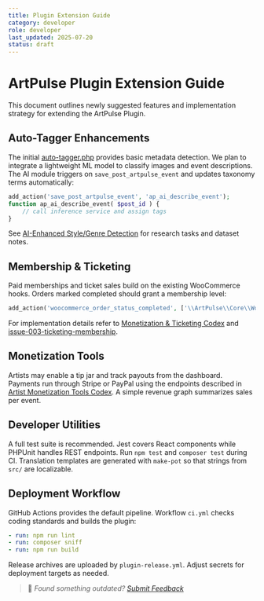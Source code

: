```yaml
---
title: Plugin Extension Guide
category: developer
role: developer
last_updated: 2025-07-20
status: draft
---
```


# ArtPulse Plugin Extension Guide

This document outlines newly suggested features and implementation strategy for extending the ArtPulse Plugin.

## Auto-Tagger Enhancements
The initial [auto-tagger.php](../auto-tagger.php) provides basic metadata detection. We plan to integrate a lightweight ML model to classify images and event descriptions. The AI module triggers on `save_post_artpulse_event` and updates taxonomy terms automatically:

```php
add_action('save_post_artpulse_event', 'ap_ai_describe_event');
function ap_ai_describe_event( $post_id ) {
    // call inference service and assign tags
}
```

See [AI-Enhanced Style/Genre Detection](issues/issue-001-ai-style-genre-detection.md) for research tasks and dataset notes.

## Membership & Ticketing
Paid memberships and ticket sales build on the existing WooCommerce hooks. Orders marked completed should grant a membership level:

```php
add_action('woocommerce_order_status_completed', ['\\ArtPulse\\Core\\WooCommerceIntegration', 'grantMembership']);
```

For implementation details refer to [Monetization & Ticketing Codex](guides/developer/monetization-ticketing-codex.md) and [issue-003-ticketing-membership](issues/issue-003-ticketing-membership.md).

## Monetization Tools
Artists may enable a tip jar and track payouts from the dashboard. Payments run through Stripe or PayPal using the endpoints described in [Artist Monetization Tools Codex](guides/developer/artist-monetization-tools-codex.md). A simple revenue graph summarizes sales per event.

## Developer Utilities
A full test suite is recommended. Jest covers React components while PHPUnit handles REST endpoints. Run `npm test` and `composer test` during CI. Translation templates are generated with `make-pot` so that strings from `src/` are localizable.

## Deployment Workflow
GitHub Actions provides the default pipeline. Workflow `ci.yml` checks coding standards and builds the plugin:

```yaml
- run: npm run lint
- run: composer sniff
- run: npm run build
```

Release archives are uploaded by `plugin-release.yml`. Adjust secrets for deployment targets as needed.

> 💬 *Found something outdated? [Submit Feedback](feedback.md)*
